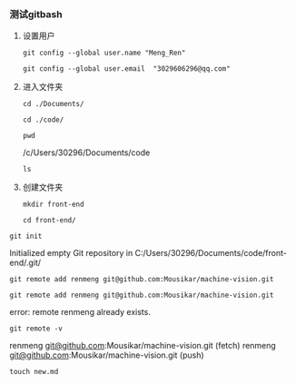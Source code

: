 ### 测试gitbash

1. 设置用户

    `git config --global user.name "Meng_Ren"`

    `git config --global user.email  "3029606296@qq.com"`

2. 进入文件夹

    `cd ./Documents/`
    
    `cd ./code/`

    `pwd`
    
    /c/Users/30296/Documents/code
    
    `ls`

3. 创建文件夹

    `mkdir front-end`
    
    `cd front-end/`

`git init`

Initialized empty Git repository in C:/Users/30296/Documents/code/front-end/.git/

`git remote add renmeng git@github.com:Mousikar/machine-vision.git`

`git remote add renmeng git@github.com:Mousikar/machine-vision.git`

error: remote renmeng already exists.

`git remote -v`

renmeng git@github.com:Mousikar/machine-vision.git (fetch)
renmeng git@github.com:Mousikar/machine-vision.git (push)

`touch new.md`
